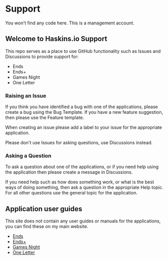 # Support

You won't find any code here. This is a management account.

## Welcome to Haskins.io Support

This repo serves as a place to use GitHub functionality such as Issues and Discussions to provide support for:

* Ends
* Ends+
* Games Night
* One Letter

### Raising an Issue
If you think you have identified a bug with one of the applications, please create a bug using the Bug Template. If you have a new feature suggestion, then please use the Feature template.

When creating an issue please add a label to your issue for the appropriate application.

Please don't use Issues for asking questions, use Discussions instead.

### Asking a Question
To ask a question about one of the applications, or if you need help using the application then please create a message in Discussions.

If you need help such as how does something work, or what is the best ways of doing something, then ask a question in the appropriate Help topic. For all other questions use the general topic for the application.

## Application user guides
This site does not contain any user guides or manuals for the applications, you can find these on my main website.

* [Ends](https://haskins.io/ends/)
* [Ends+](http://endsplus.com)
* [Games Night](http://haskins.io/gamesnight-manual/)
* [One Letter](http://haskins.io/one-letter/)
